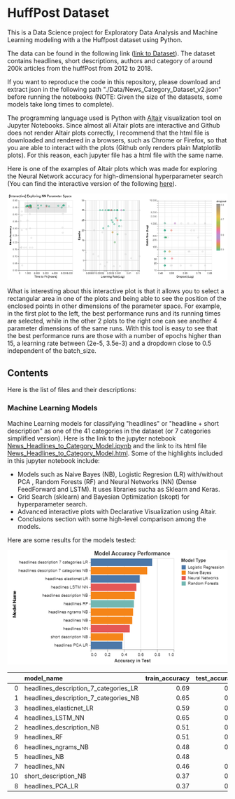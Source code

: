 # HuffPost Dataset

This is a Data Science project for Exploratory Data Analysis and Machine Learning modeling with a the Huffpost dataset using Python. 

The data can be found in the following link ([link to Dataset](https://www.kaggle.com/rmisra/news-category-dataset)). The dataset contains headlines, short descriptions, authors and category of around 200k articles from the huffPost from 2012 to 2018.

If you want to reproduce the code in this repository, please download and extract json in the following path "./Data/News_Category_Dataset_v2.json" before running the notebooks (NOTE: Given the size of the datasets, some models take long times to complete).

The programming language used is Python with [Altair](https://altair-viz.github.io/) visualization tool on Jupyter Notebooks. Since almost all Altair plots are interactive and Github does not render Altair plots correctly, I recommend that the html file is downloaded and rendered in a browsers, such as Chrome or Firefox, so that you are able to interact with the plots (Github only renders plain Matplotlib plots). For this reason, each jupyter file has a html file with the same name. 

Here is one of the examples of Altair plots which was made for exploring the Neural Network accuracy for high-dimensional hyperparameter search (You can find the interactive version of the following [here](https://github.com/sotomsa/HuffPostDataSet/blob/main/News_Headlines_to_Category_Model.html)).

![Neural Network High Dimensional Parameter Space Visualization](./imgs/NN_parameter_space.PNG)

What is interesting about this interactive plot is that it allows you to select a rectangular area in one of the plots and being able to see the position of the enclosed points in other dimensions of the parameter space. For example, in the first plot to the left, the best performance runs and its running times are selected, while in the other 2 plots to the right one can see another 4 parameter dimensions of the same runs. With this tool is easy to see that the best performance runs are those with a number of epochs higher than 15, a learning rate between (2e-5, 3.5e-3) and a dropdown close to 0.5 independent of the batch_size.

## Contents

Here is the list of files and their descriptions:

### Machine Learning Models

Machine Learning models for classifying "headlines" or "headline + short description" as one of the 41 categories in the dataset (or 7 categories simplified version). Here is the link to the jupyter notebook [News_Headlines_to_Category_Model.ipynb](https://github.com/sotomsa/HuffPostDataSet/blob/main/News_Headlines_to_Category_Model.ipynb) and the link to its html file [News_Headlines_to_Category_Model.html](https://github.com/sotomsa/HuffPostDataSet/blob/main/News_Headlines_to_Category_Model.html). Some of the highlights included in this jupyter notebook include:

- Models such as Naive Bayes (NB), Logistic Regresion (LR) with/without PCA , Random Forests (RF) and Neural Networks (NN) (Dense FeedForward and LSTM). It uses libraries sucha as Sklearn and Keras.
- Grid Search (sklearn) and Bayesian Optimization (skopt) for hyperparameter search.
- Advanced interactive plots with Declarative Visualization using Altair.
- Conclusions section with some high-level comparison among the models.

Here are some results for the models tested:

![Accuracy of the Models](./imgs/results.PNG)


|    | model_name                            |   train_accuracy |   test_accuracy |
|---:|:--------------------------------------|-----------------:|----------------:|
|  0 | headlines_description_7_categories_LR |             0.69 |            0.74 |
|  1 | headlines_description_7_categories_NB |             0.65 |            0.68 |
|  3 | headlines_elasticnet_LR               |             0.59 |            0.59 |
|  4 | headlines_LSTM_NN                     |             0.65 |            0.55 |
|  2 | headlines_description_NB              |             0.51 |            0.53 |
|  9 | headlines_RF                          |             0.51 |            0.52 |
|  6 | headlines_ngrams_NB                   |             0.48 |            0.51 |
|  5 | headlines_NB                          |             0.48 |            0.5  |
|  7 | headlines_NN                          |             0.46 |            0.47 |
| 10 | short_description_NB                  |             0.37 |            0.39 |
|  8 | headlines_PCA_LR                      |             0.37 |            0.38 |